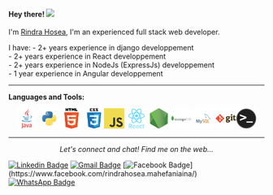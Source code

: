 <h4> Hey there! <img src="https://raw.githubusercontent.com/verma-anushka/verma-anushka/master/gifs/wave.gif" width="30px"></h4>

I'm [Rindra Hosea](https://github.com/Hosea2003/), I'm an experienced full stack web developer.
<p>
I have:
<span>- 2+ years experience in django developpement</span><br>
<span>- 2+ years experience in React developpement</span><br>
<span>- 2+ years experience in NodeJs (ExpressJs) developpement </span><br>
<span>- 1 year experience in Angular developpement</span>
</p>

---

**Languages and Tools:**

<p align="center">

  <div align="center">
  <code><img height="40" src="https://raw.githubusercontent.com/devicons/devicon/master/icons/java/java-original-wordmark.svg"></code> <code><img height="40" src="https://raw.githubusercontent.com/github/explore/80688e429a7d4ef2fca1e82350fe8e3517d3494d/topics/python/python.png"></code> <code><img height="40" src="https://raw.githubusercontent.com/github/explore/80688e429a7d4ef2fca1e82350fe8e3517d3494d/topics/html/html.png"></code> <code><img height="40" src="https://raw.githubusercontent.com/github/explore/80688e429a7d4ef2fca1e82350fe8e3517d3494d/topics/css/css.png"></code><code><img height="40" src="https://raw.githubusercontent.com/github/explore/80688e429a7d4ef2fca1e82350fe8e3517d3494d/topics/javascript/javascript.png"></code> <code><img height="40" src="https://raw.githubusercontent.com/devicons/devicon/master/icons/react/react-original-wordmark.svg"></code> <code><img height="40" src="https://raw.githubusercontent.com/github/explore/80688e429a7d4ef2fca1e82350fe8e3517d3494d/topics/nodejs/nodejs.png"></code> <code><img height="40" src="https://raw.githubusercontent.com/github/explore/80688e429a7d4ef2fca1e82350fe8e3517d3494d/topics/mongodb/mongodb.png"></code> <code><img height="40" src="https://raw.githubusercontent.com/github/explore/80688e429a7d4ef2fca1e82350fe8e3517d3494d/topics/mysql/mysql.png"></code> <code><img height="40" src="https://raw.githubusercontent.com/github/explore/80688e429a7d4ef2fca1e82350fe8e3517d3494d/topics/git/git.png"></code><code><img height="40" src="https://raw.githubusercontent.com/github/explore/80688e429a7d4ef2fca1e82350fe8e3517d3494d/topics/terminal/terminal.png"></code>

  </div>
  </p>

---

<p align="center">
  <i>Let's connect and chat! Find me on the web...</i>

   [![Linkedin Badge](https://img.shields.io/badge/-rindrahosea-blue?style=flat-square&logo=Linkedin&logoColor=white&link=https://www.linkedin.com/in/rindra-hosea-mahefaniaina-6b4a93276/)](https://www.linkedin.com/in/rindra-hosea-mahefaniaina-6b4a93276/) 
   [![Gmail Badge](https://img.shields.io/badge/-rindrahosea-c14438?style=flat-square&logo=Gmail&logoColor=white&link=mailto:v.mahefaniainarindra@gmail.com)](mailto:v.mahefaniainarindra@gmail.com)
   [![Facebook Badge](https://img.shields.io/badge/-RindraHosea-036be4?style=flat-square&logo=Facebook&logoColor=white&link=[https://www.facebook.com/rindrahosea.mahefaniaina/](https://www.facebook.com/rindrahosea.mahefaniaina/))](https://www.facebook.com/rindrahosea.mahefaniaina/)
   [![WhatsApp Badge](https://img.shields.io/badge/-+261380628561-1c6340?style=flat&logo=WhatsApp&logoColor=white&link=)]()
</p>
